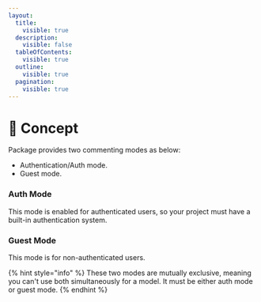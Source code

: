 ```yaml
---
layout:
  title:
    visible: true
  description:
    visible: false
  tableOfContents:
    visible: true
  outline:
    visible: true
  pagination:
    visible: true
---
```


# 🧠 Concept

Package provides two commenting modes as below:

* Authentication/Auth mode.
* Guest mode.

### Auth Mode

This mode is enabled for authenticated users, so your project must have a built-in authentication system.

### Guest Mode

This mode is for non-authenticated users.

{% hint style="info" %}
These two modes are mutually exclusive, meaning you can't use both simultaneously for a model. It must be either auth mode or guest mode.
{% endhint %}
